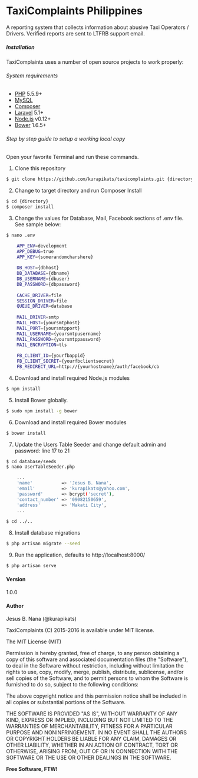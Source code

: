 # TaxiComplaints Philippines
A reporting system that collects information about abusive Taxi Operators / Drivers.
Verified reports are sent to LTFRB support email.

##### Installation
TaxiComplaints uses a number of open source projects to work properly:
###### System requirements
  - [PHP] 5.5.9+
  - [MySQL]
  - [Composer]
  - [Laravel] 5.1+
  - [Node.js] v0.12+
  - [Bower] 1.6.5+
###### Step by step guide to setup a working local copy
Open your favorite Terminal and run these commands.
  1. Clone this repository
```sh
$ git clone https://github.com/kurapikats/taxicomplaints.git {directory}
```
  2. Change to target directory and run Composer Install
```sh
$ cd {directory}
$ composer install
```
  3. Change the values for Database, Mail, Facebook sections of .env file.
     See sample below:
```sh 
$ nano .env

    APP_ENV=development
    APP_DEBUG=true
    APP_KEY={somerandomcharshere}
    
    DB_HOST={dbhost}
    DB_DATABASE={dbname}
    DB_USERNAME={dbuser}
    DB_PASSWORD={dbpassword}
    
    CACHE_DRIVER=file
    SESSION_DRIVER=file
    QUEUE_DRIVER=database
    
    MAIL_DRIVER=smtp
    MAIL_HOST={yoursmtphost}
    MAIL_PORT={yoursmtpport}
    MAIL_USERNAME={yoursmtpusername}
    MAIL_PASSWORD={yoursmtppassword}
    MAIL_ENCRYPTION=tls
    
    FB_CLIENT_ID={yourfbappid}
    FB_CLIENT_SECRET={yourfbclientsecret}
    FB_REDIRECT_URL=http://{yourhostname}/auth/facebook/cb
```
  4. Download and install required Node.js modules
```sh
$ npm install
```
  5. Install Bower globally.
```sh
$ sudo npm install -g bower
``` 
  6. Download and install required Bower modules
```sh
$ bower install
```
  7. Update the Users Table Seeder and change default admin and password: line 17 to 21
```sh
$ cd database/seeds 
$ nano UserTableSeeder.php

    ...
    'name'           => 'Jesus B. Nana',
    'email'          => 'kurapikats@yahoo.com',
    'password'       => bcrypt('secret'),
    'contact_number' => '09082150659',
    'address'        => 'Makati City',
    ...
    
$ cd ../..
```
  8. Install database migrations
```sh
$ php artisan migrate --seed
```
  9. Run the application, defaults to http://localhost:8000/
```sh
$ php artisan serve
```

#### Version
1.0.0

#### Author
Jesus B. Nana (@kurapikats)

TaxiComplaints (C) 2015-2016 is available under MIT license.

The MIT License (MIT)

Permission is hereby granted, free of charge, to any person obtaining a copy of this software and associated documentation files (the "Software"), to deal in the Software without restriction, including without limitation the rights to use, copy, modify, merge, publish, distribute, sublicense, and/or sell copies of the Software, and to permit persons to whom the Software is furnished to do so, subject to the following conditions:

The above copyright notice and this permission notice shall be included in all copies or substantial portions of the Software.

THE SOFTWARE IS PROVIDED "AS IS", WITHOUT WARRANTY OF ANY KIND, EXPRESS OR IMPLIED, INCLUDING BUT NOT LIMITED TO THE WARRANTIES OF MERCHANTABILITY, FITNESS FOR A PARTICULAR PURPOSE AND NONINFRINGEMENT. IN NO EVENT SHALL THE AUTHORS OR COPYRIGHT HOLDERS BE LIABLE FOR ANY CLAIM, DAMAGES OR OTHER LIABILITY, WHETHER IN AN ACTION OF CONTRACT, TORT OR OTHERWISE, ARISING FROM, OUT OF OR IN CONNECTION WITH THE SOFTWARE OR THE USE OR OTHER DEALINGS IN THE SOFTWARE.

**Free Software, FTW!**

[//]: # (These are reference links used in the body of this note and get stripped out when the markdown processor does its job. There is no need to format nicely because it shouldn't be seen. Thanks SO - http://stackoverflow.com/questions/4823468/store-comments-in-markdown-syntax)

   [php]: <http://php.net>
   [mysql]: <http://mysql.com>
   [composer]: <http://getcomposer.org>
   [laravel]: <http://laravel.com>
   [node.js]: <http://nodejs.org>
   [bower]: <http://bower.io>
   
